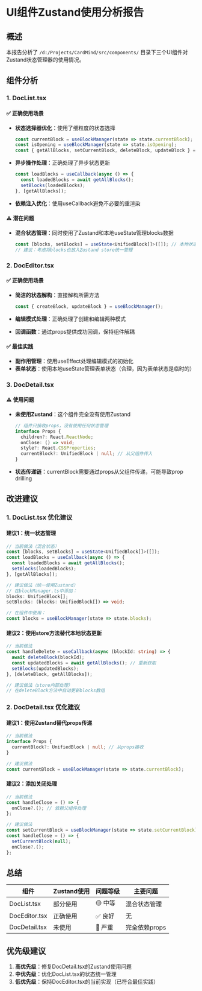 # UI组件Zustand使用分析报告

## 概述
本报告分析了 `/d:/Projects/CardMind/src/components/` 目录下三个UI组件对Zustand状态管理器的使用情况。

## 组件分析

### 1. DocList.tsx

#### ✅ 正确使用场景
- **状态选择器优化**：使用了细粒度的状态选择
  ```typescript
  const currentBlock = useBlockManager(state => state.currentBlock);
  const isOpening = useBlockManager(state => state.isOpening);
  const { getAllBlocks, setCurrentBlock, deleteBlock, updateBlock } = useBlockManager();
  ```

- **异步操作处理**：正确处理了异步状态更新
  ```typescript
  const loadBlocks = useCallback(async () => {
    const loadedBlocks = await getAllBlocks();
    setBlocks(loadedBlocks);
  }, [getAllBlocks]);
  ```

- **依赖注入优化**：使用useCallback避免不必要的重渲染

#### ⚠️ 潜在问题
- **混合状态管理**：同时使用了Zustand和本地useState管理blocks数据
  ```typescript
  const [blocks, setBlocks] = useState<UnifiedBlock[]>([]); // 本地状态
  // 建议：考虑将blocks也放入Zustand store统一管理
  ```

### 2. DocEditor.tsx

#### ✅ 正确使用场景
- **简洁的状态解构**：直接解构所需方法
  ```typescript
  const { createBlock, updateBlock } = useBlockManager();
  ```

- **编辑模式处理**：正确处理了创建和编辑两种模式

- **回调函数**：通过props提供成功回调，保持组件解耦

#### ✅ 最佳实践
- **副作用管理**：使用useEffect处理编辑模式的初始化
- **表单状态**：使用本地useState管理表单状态（合理，因为表单状态是临时的）

### 3. DocDetail.tsx

#### ⚠️ 使用问题
- **未使用Zustand**：这个组件完全没有使用Zustand
  ```typescript
  // 组件只接收props，没有使用任何状态管理
  interface Props {
    children?: React.ReactNode;
    onClose: () => void;
    style?: React.CSSProperties;
    currentBlock?: UnifiedBlock | null; // 从父组件传入
  }
  ```

- **状态传递链**：currentBlock需要通过props从父组件传递，可能导致prop drilling

## 改进建议

### 1. DocList.tsx 优化建议

#### 建议1：统一状态管理
```typescript
// 当前做法（混合状态）
const [blocks, setBlocks] = useState<UnifiedBlock[]>([]);
const loadBlocks = useCallback(async () => {
  const loadedBlocks = await getAllBlocks();
  setBlocks(loadedBlocks);
}, [getAllBlocks]);

// 建议做法（统一使用Zustand）
// 在blockManager.ts中添加：
blocks: UnifiedBlock[];
setBlocks: (blocks: UnifiedBlock[]) => void;

// 在组件中使用：
const blocks = useBlockManager(state => state.blocks);
```

#### 建议2：使用store方法替代本地状态更新
```typescript
// 当前做法
const handleDelete = useCallback(async (blockId: string) => {
  await deleteBlock(blockId);
  const updatedBlocks = await getAllBlocks(); // 重新获取
  setBlocks(updatedBlocks);
}, [deleteBlock, getAllBlocks]);

// 建议做法（store内部处理）
// 在deleteBlock方法中自动更新blocks数组
```

### 2. DocDetail.tsx 优化建议

#### 建议1：使用Zustand替代props传递
```typescript
// 当前做法
interface Props {
  currentBlock?: UnifiedBlock | null; // 从props接收
}

// 建议做法
const currentBlock = useBlockManager(state => state.currentBlock);
```

#### 建议2：添加关闭处理
```typescript
// 当前做法
const handleClose = () => {
  onClose?.(); // 依赖父组件处理
};

// 建议做法
const setCurrentBlock = useBlockManager(state => state.setCurrentBlock);
const handleClose = () => {
  setCurrentBlock(null);
  onClose?.();
};
```

## 总结

| 组件 | Zustand使用 | 问题等级 | 主要问题 |
|------|-------------|----------|----------|
| DocList.tsx | 部分使用 | 🟡 中等 | 混合状态管理 |
| DocEditor.tsx | 正确使用 | ✅ 良好 | 无 |
| DocDetail.tsx | 未使用 | 🔴 严重 | 完全依赖props |

## 优先级建议

1. **高优先级**：修复DocDetail.tsx的Zustand使用问题
2. **中优先级**：优化DocList.tsx的状态统一管理
3. **低优先级**：保持DocEditor.tsx的当前实现（已符合最佳实践）